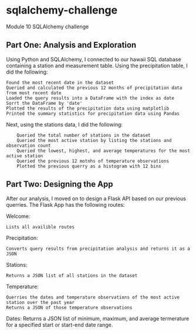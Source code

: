 # sqlalchemy-challenge
Module 10 SQLAlchemy challenge

## Part One: Analysis and Exploration

Using Python and SQLAlchemy, I connected to our hawaii SQL database containing a station and measurement table. Using the precipitation table, I did the following:

    Found the most recent date in the dataset
    Queried and calculated the previous 12 months of precipitation data from most recent date
    Loaded the query results into a DataFrame with the index as date
    Sorrt the DataFrame by 'date'
    Plotted the results of the precipitation data using matplotlib
    Printed the summary statistics for precipitation data using Pandas

Next, using the stations data, I did the following:

        Queried the total number of stations in the dataset
        Queried the most active station by listing the stations and observation count
        Queried the lowest, highest, and average temperatures for the most active station
        Queried the previous 12 motnhs of temperature observations
        Plotted the previous querry as a histogram with 12 bins

## Part Two: Designing the App

After our analysis, I moved on to design a Flask API based on our previous querries. The Flask App has the following routes:

Welcome:

    Lists all availible routes

Precipitation:

    Converts query results from precipitation analysis and returns it as a JSON

Stations:

    Returns a JSON list of all stations in the dataset

Temperature:

    Querries the dates and temperature observations of the most active station over the past year
    Returns a JSON of those temperature observations

Dates:
    Returns a JSON list of minimum, maximum, and average termerature for a specified start or start-end date range.